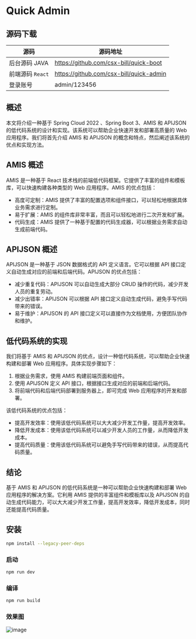 # Quick Admin

## 源码下载

| 源码             | 源码地址                                |
| ---------------- | --------------------------------------- |
| 后台源码 JAVA    | https://github.com/csx-bill/quick-boot  |
| 前端源码 `React` | https://github.com/csx-bill/quick-admin |
| 登录账号         | admin/123456                            |

## 概述

本文将介绍一种基于 Spring Cloud 2022 、Spring Boot 3、AMIS 和 APIJSON 的低代码系统的设计和实现。该系统可以帮助企业快速开发和部署高质量的 Web 应用程序。我们将首先介绍 AMIS 和 APIJSON 的概念和特点，然后阐述该系统的优点和实现方法。

## AMIS 概述

AMIS 是一种基于 React 技术栈的前端低代码框架。它提供了丰富的组件和模板库，可以快速构建各种类型的 Web 应用程序。AMIS 的优点包括：

- 高度可定制：AMIS 提供了丰富的配置选项和组件接口，可以轻松地根据具体业务需求进行定制。
- 易于扩展：AMIS 的组件库非常丰富，而且可以轻松地进行二次开发和扩展。
- 代码生成：AMIS 提供了一种基于配置的代码生成器，可以根据业务需求自动生成前端代码。

## APIJSON 概述

APIJSON 是一种基于 JSON 数据格式的 API 定义语言。它可以根据 API 接口定义自动生成对应的前端和后端代码。APIJSON 的优点包括：

- 减少重复代码：APIJSON 可以自动生成大部分 CRUD 操作的代码，减少开发人员的重复劳动。
- 减少出错率：APIJSON 可以根据 API 接口定义自动生成代码，避免手写代码带来的错误。
- 易于维护：APIJSON 的 API 接口定义可以直接作为文档使用，方便团队协作和维护。

## 低代码系统的实现

我们将基于 AMIS 和 APIJSON 的优点，设计一种低代码系统，可以帮助企业快速构建和部署 Web 应用程序。具体实现步骤如下：

1. 根据业务需求，使用 AMIS 构建前端页面和组件。
2. 使用 APIJSON 定义 API 接口，根据接口生成对应的前端和后端代码。
3. 将前端代码和后端代码部署到服务器上，即可完成 Web 应用程序的开发和部署。

该低代码系统的优点包括：

- 提高开发效率：使用该低代码系统可以大大减少开发工作量，提高开发效率。
- 降低开发成本：使用该低代码系统可以减少开发人员的工作量，从而降低开发成本。
- 提高代码质量：使用该低代码系统可以避免手写代码带来的错误，从而提高代码质量。

## 结论

基于 AMIS 和 APIJSON 的低代码系统是一种可以帮助企业快速构建和部署 Web 应用程序的解决方案。它利用 AMIS 提供的丰富组件和模板库以及 APIJSON 的自动生成代码能力，可以大大减少开发工作量，提高开发效率，降低开发成本，同时还能提高代码质量。

## 安装

```bash
npm install --legacy-peer-deps
```

### 启动

```bash
npm run dev
```

### 编译

```bash
npm run build
```

### 效果图
![image](https://github.com/csx-bill/quick-admin/assets/31872268/2ddce8c9-e534-4af0-8db8-bb8396ecf502)
